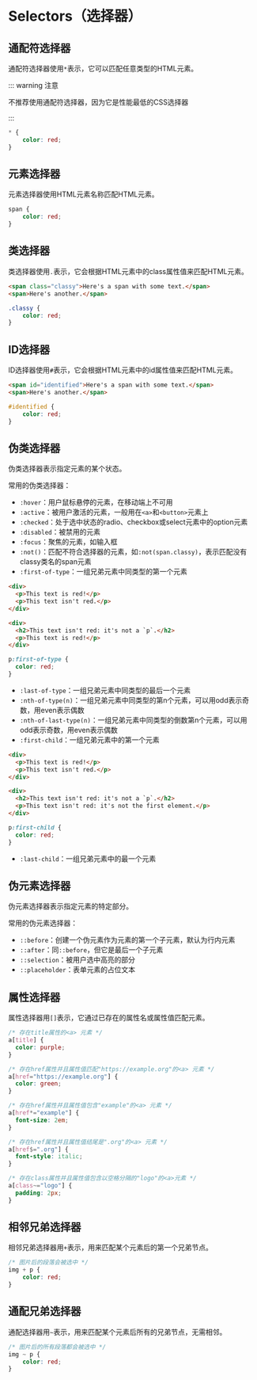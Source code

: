 # Selectors（选择器）

## 通配符选择器

通配符选择器使用`*`表示，它可以匹配任意类型的HTML元素。

::: warning 注意

不推荐使用通配符选择器，因为它是性能最低的CSS选择器

:::

```css
* {
    color: red;
}
```



## 元素选择器

元素选择器使用HTML元素名称匹配HTML元素。

```css
span {
	color: red;
}
```

## 类选择器

类选择器使用`.`表示，它会根据HTML元素中的class属性值来匹配HTML元素。

```html
<span class="classy">Here's a span with some text.</span>
<span>Here's another.</span>
```

```css
.classy {
	color: red;
}
```

## ID选择器

ID选择器使用`#`表示，它会根据HTML元素中的id属性值来匹配HTML元素。

```html
<span id="identified">Here's a span with some text.</span>
<span>Here's another.</span>
```

```css
#identified {
	color: red;
}
```

## 伪类选择器

伪类选择器表示指定元素的某个状态。

常用的伪类选择器：

- `:hover`：用户鼠标悬停的元素，在移动端上不可用
- `:active`：被用户激活的元素，一般用在`<a>`和`<button>`元素上
- `:checked`：处于选中状态的radio、checkbox或select元素中的option元素
- `:disabled`：被禁用的元素
- `:focus`：聚焦的元素，如输入框
- `:not()`：匹配不符合选择器的元素，如`:not(span.classy)`，表示匹配没有classy类名的span元素
- `:first-of-type`：一组兄弟元素中同类型的第一个元素

```html
<div>
  <p>This text is red!</p>
  <p>This text isn't red.</p>
</div>

<div>
  <h2>This text isn't red: it's not a `p`.</h2>
  <p>This text is red!</p>
</div>
```

```css
p:first-of-type {
  color: red;
}
```

- `:last-of-type`：一组兄弟元素中同类型的最后一个元素
- `:nth-of-type(n)`：一组兄弟元素中同类型的第n个元素，可以用odd表示奇数，用even表示偶数
- `:nth-of-last-type(n)`：一组兄弟元素中同类型的倒数第n个元素，可以用odd表示奇数，用even表示偶数
- `:first-child`：一组兄弟元素中的第一个元素

```html
<div>
  <p>This text is red!</p>
  <p>This text isn't red.</p>
</div>

<div>
  <h2>This text isn't red: it's not a `p`.</h2>
  <p>This text isn't red: it's not the first element.</p>
</div>
```

```css
p:first-child {
  color: red;
}
```

- `:last-child`：一组兄弟元素中的最一个元素

## 伪元素选择器

伪元素选择器表示指定元素的特定部分。

常用的伪元素选择器：

- `::before`：创建一个伪元素作为元素的第一个子元素，默认为行内元素
- `::after`：同`::before`，但它是最后一个子元素
- `::selection`：被用户选中高亮的部分
- `::placeholder`：表单元素的占位文本

## 属性选择器

属性选择器用`[]`表示，它通过已存在的属性名或属性值匹配元素。

```css
/* 存在title属性的<a> 元素 */
a[title] {
  color: purple;
}

/* 存在href属性并且属性值匹配"https://example.org"的<a> 元素 */
a[href="https://example.org"] {
  color: green;
}

/* 存在href属性并且属性值包含"example"的<a> 元素 */
a[href*="example"] {
  font-size: 2em;
}

/* 存在href属性并且属性值结尾是".org"的<a> 元素 */
a[href$=".org"] {
  font-style: italic;
}

/* 存在class属性并且属性值包含以空格分隔的"logo"的<a>元素 */
a[class~="logo"] {
  padding: 2px;
}
```

## 相邻兄弟选择器

相邻兄弟选择器用`+`表示，用来匹配某个元素后的第一个兄弟节点。

```css
/* 图片后的段落会被选中 */
img + p {
	color: red;
}
```

## 通配兄弟选择器

通配选择器用`~`表示，用来匹配某个元素后所有的兄弟节点，无需相邻。

```css
/* 图片后的所有段落都会被选中 */
img ~ p {
	color: red;
}
```



<Vssue 
    :options="{ labels: [$page.relativePath.split('/')[0]] }" 
    :title="$page.relativePath.split('/')[1]" 
/>
